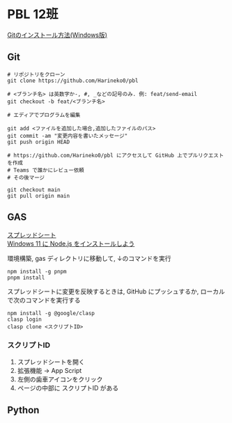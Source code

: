 # PBL 12班
[Gitのインストール方法(Windows版)](https://prog-8.com/docs/nodejs-env-win)

## Git
```shell
# リポジトリをクローン
git clone https://github.com/Harineko0/pbl

# <ブランチ名> は英数字か-, #, _などの記号のみ. 例: feat/send-email
git checkout -b feat/<ブランチ名>

# エディアでプログラムを編集

git add <ファイルを追加した場合,追加したファイルのパス>
git commit -am "変更内容を書いたメッセージ"
git push origin HEAD

# https://github.com/Harineko0/pbl にアクセスして GitHub 上でプルリクエストを作成
# Teams で誰かにレビュー依頼
# その後マージ

git checkout main
git pull origin main
```

## GAS
[スプレッドシート](https://docs.google.com/spreadsheets/d/1bHkE8b99HBAuce6jFvFRrIt-VLQVDCPXQQ4M423PSqQ/edit?gid=0#gid=0)  
[Windows 11 に Node.js をインストールしよう](https://qiita.com/nayoshik/items/c0febffab4a4b0ffb3b9)

環境構築, gas ディレクトリに移動して, ↓のコマンドを実行
```shell
npm install -g pnpm
pnpm install
```

スプレッドシートに変更を反映するときは, GitHub にプッシュするか, ローカルで次のコマンドを実行する
```shell
npm install -g @google/clasp
clasp login
clasp clone <スクリプトID>
```

### スクリプトID
1. スプレッドシートを開く
2. 拡張機能 -> App Script
3. 左側の歯車アイコンをクリック
4. ページの中部に スクリプトID がある

## Python

